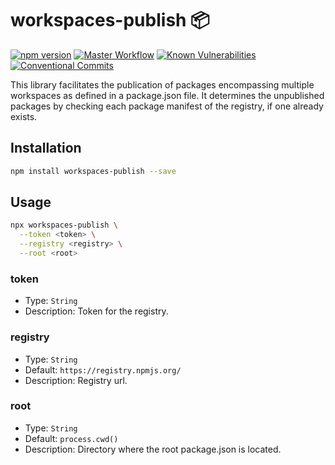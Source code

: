 # workspaces-publish 📦

[![npm version](https://badge.fury.io/js/workspaces-publish.svg)](https://badge.fury.io/js/workspaces-publish)
[![Master Workflow](https://github.com/Tada5hi/workspaces-publish/workflows/CI/badge.svg)](https://github.com/Tada5hi/workspaces-publish)
[![Known Vulnerabilities](https://snyk.io/test/github/Tada5hi/workspaces-publish/badge.svg?targetFile=package.json)](https://snyk.io/test/github/Tada5hi/workspaces-publish?targetFile=package.json)
[![Conventional Commits](https://img.shields.io/badge/Conventional%20Commits-1.0.0-%23FE5196?logo=conventionalcommits&logoColor=white)](https://conventionalcommits.org)

This library facilitates the publication of packages encompassing multiple workspaces as defined in a package.json file.
It determines the unpublished packages by checking each package manifest of the registry,
if one already exists.
## Installation

```bash
npm install workspaces-publish --save
```

## Usage

```bash
npx workspaces-publish \
  --token <token> \
  --registry <registry> \
  --root <root>
```

### token
- Type: `String`
- Description: Token for the registry.

### registry
- Type: `String`
- Default: `https://registry.npmjs.org/`
- Description: Registry url.

### root
- Type: `String`
- Default: `process.cwd()`
- Description: Directory where the root package.json is located.
